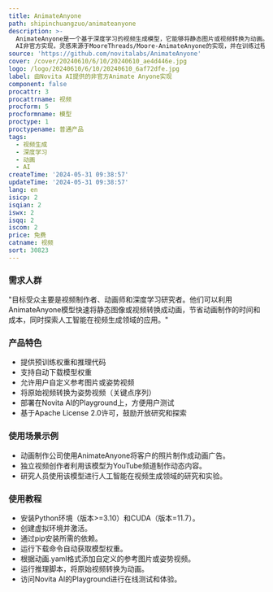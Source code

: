 ```yaml
---
title: AnimateAnyone
path: shipinchuangzuo/animateanyone
description: >-
  AnimateAnyone是一个基于深度学习的视频生成模型，它能够将静态图片或视频转换为动画。该模型由Novita
  AI非官方实现，灵感来源于MooreThreads/Moore-AnimateAnyone的实现，并在训练过程和数据集上进行了调整。
source: 'https://github.com/novitalabs/AnimateAnyone'
cover: /cover/20240610/6/10/20240610_ae4d446e.jpg
logo: /logo/20240610/6/10/20240610_6af72dfe.jpg
label: 由Novita AI提供的非官方Animate Anyone实现
component: false
procattr: 3
procattrname: 视频
procform: 5
procformname: 模型
proctype: 1
proctypename: 普通产品
tags:
  - 视频生成
  - 深度学习
  - 动画
  - AI
createTime: '2024-05-31 09:38:57'
updateTime: '2024-05-31 09:38:57'
lang: en
isicp: 2
isqian: 2
iswx: 2
isqq: 2
iscom: 2
price: 免费
catname: 视频
sort: 30823
---
```




### 需求人群
"目标受众主要是视频制作者、动画师和深度学习研究者。他们可以利用AnimateAnyone模型快速将静态图像或视频转换成动画，节省动画制作的时间和成本，同时探索人工智能在视频生成领域的应用。"

### 产品特色
* 提供预训练权重和推理代码
* 支持自动下载模型权重
* 允许用户自定义参考图片或姿势视频
* 将原始视频转换为姿势视频（关键点序列）
* 部署在Novita AI的Playground上，方便用户测试
* 基于Apache License 2.0许可，鼓励开放研究和探索

### 使用场景示例
* 动画制作公司使用AnimateAnyone将客户的照片制作成动画广告。
* 独立视频创作者利用该模型为YouTube频道制作动态内容。
* 研究人员使用该模型进行人工智能在视频生成领域的研究和实验。

### 使用教程
* 安装Python环境（版本>=3.10）和CUDA（版本=11.7）。
* 创建虚拟环境并激活。
* 通过pip安装所需的依赖。
* 运行下载命令自动获取模型权重。
* 根据动画.yaml格式添加自定义的参考图片或姿势视频。
* 运行推理脚本，将原始视频转换为动画。
* 访问Novita AI的Playground进行在线测试和体验。

  
